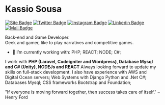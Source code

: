 # Kassio Sousa

[![Site Badge](https://img.shields.io/badge/-kassiosousa-00b075?style=flat-square&logo=react&logoColor=white&labelColor=00b075&link=https://kassiosousa.com.br)](https://kassiosousa.com.br)
[![Twitter Badge](https://img.shields.io/badge/-kassiosousa-00b075?style=flat-square&logo=twitter&logoColor=white&labelColor=00b075&link=https://twitter.com/kassioromulo)](https://twitter.com/kassioromulo)
[![Instagram Badge](https://img.shields.io/badge/-kassiosousa-00b075?style=flat-square&logo=instagram&logoColor=white&labelColor=00b075&link=https://www.instagram.com/kassioromulo/)](https://www.instagram.com/kassioromulo/)
[![Linkedin Badge](https://img.shields.io/badge/-kassiosousa-00b075?style=flat-square&logo=linkedin&logoColor=white&labelColor=00b075&link=https://www.linkedin.com/in/kassiosousa/)](https://www.linkedin.com/in/kassiosousa/) 
[![Mail Badge](https://img.shields.io/badge/-kassiosousa-00b075?style=flat-square&logo=gmail&logoColor=white&labelColor=00b075&link=mailto:kassio@opsgamestudio.com)](mailto:kassio@opsgamestudio.com)

Back-end and Game Developer. <br>
Geek and gamer, like to play narratives and competitive games. <br>

- 🔭 I’m currently working with: PHP; REACT; NODE; C#;

I work with <strong>PHP (Laravel, Codeigniter and Wordpress), Database Mysql and C# (Unity), NODEJs and REACT</strong> 
Always looking forward to update my skills on full-stack development.
I also have experience with AWS and Digital Ocean servers; Web Systems with Django Python and .Net C#; Databases Mysql; CSS frameworks Bootstrap and Foundation;

"If everyone is moving forward together, then success takes care of itself." – Henry Ford
